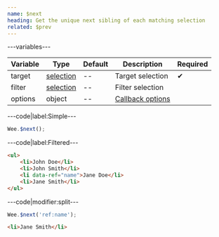 ```yaml
---
name: $next
heading: Get the unique next sibling of each matching selection
related: $prev
---
```


---variables---

| Variable | Type | Default | Description | Required |
| -- | -- | -- | -- | -- |
| target | [selection](/script#selection) | -- | Target selection | ✔ |
| filter | [selection](/script#selection) | -- | Filter selection ||
| options | object | -- | [Callback options](/script/#functions) ||

---code|label:Simple---

```javascript
Wee.$next();
```

---code|label:Filtered---

```html
<ul>
	<li>John Doe</li>
	<li>John Smith</li>
	<li data-ref="name">Jane Doe</li>
	<li>Jane Smith</li>
</ul>
```

---code|modifier:split---

```javascript
Wee.$next('ref:name');
```

```html
<li>Jane Smith</li>
```